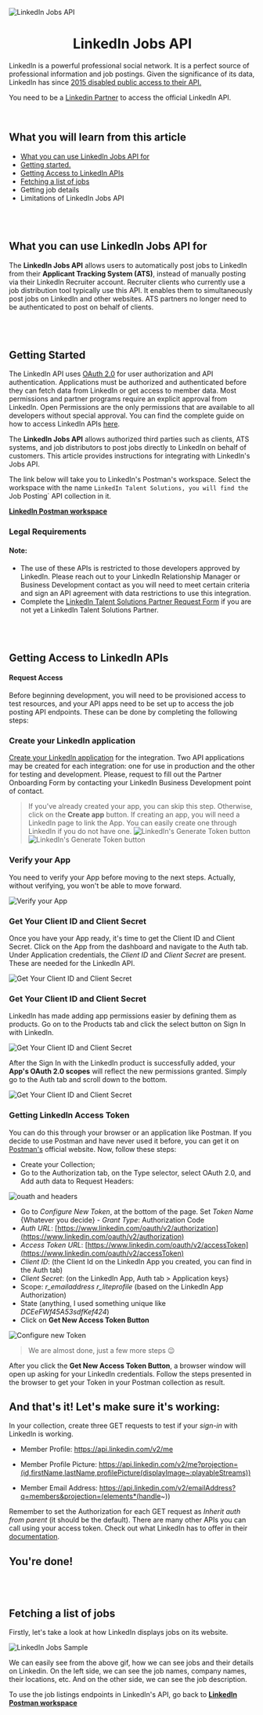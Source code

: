 ![LinkedIn Jobs API](./linkedin-api.png)

# <center>  LinkedIn Jobs API </center>

LinkedIn is a powerful professional social network. It is a perfect source of professional information and job postings.
Given the significance of its data, LinkedIn has since
<a href="https://developer.linkedin.com/blog/posts/2015/todays-changes" target="_blank">
    2015 disabled public access to their API.
</a>

 You need to be a [Linkedin Partner](#legal-requirements) to access the official LinkedIn API.

<br/>

## What you will learn from this article

- [What you can use LinkedIn Jobs API for](#what-you-can-use-linkedin-jobs-api-for)
- [Getting started.](#getting-started)
- [Getting Access to LinkedIn APIs](#getting-access-to-linkedin-apis)
- [Fetching a list of jobs](#fetching-a-list-of-jobs)
- Getting job details
- Limitations of LinkedIn Jobs API

<br/>
<br/>


## What you can use LinkedIn Jobs API for
The **LinkedIn Jobs API** allows users to automatically post jobs to LinkedIn from their **Applicant Tracking System (ATS)**, instead of manually posting via their LinkedIn Recruiter account. Recruiter clients who currently use a job distribution tool typically use this API.
It enables them to simultaneously post jobs on LinkedIn and other websites.
ATS partners no longer need to be authenticated to post on behalf of clients.


<br/>
<br/>

## Getting Started


The LinkedIn API uses [OAuth 2.0](https://oauth.net/2) for user authorization and API authentication. Applications must be authorized and authenticated before they can fetch data from LinkedIn or get access to member data. Most permissions and partner programs require an explicit approval from LinkedIn. Open Permissions are the only permissions that are available to all developers without special approval. You can find the complete guide on how to access LinkedIn APIs [here](https://docs.microsoft.com/en-us/linkedin/shared/authentication/getting-access?view=li-lms-2022-07).

The **LinkedIn Jobs API** allows authorized third parties such as clients, ATS systems, and job distributors to post jobs directly to LinkedIn on behalf of customers. This article provides instructions for integrating with LinkedIn's Jobs API.

The link below will take you to LinkedIn's Postman's workspace. Select the workspace with the name  `LinkedIn Talent Solutions, you will find the `Job Posting` API collection in it.

[**LinkedIn Postman workspace**](https://www.postman.com/linkedin-developer-apis?tab=workspaces)

### Legal Requirements

#### Note:
- The use of these APIs is restricted to those developers approved by LinkedIn. Please reach out to your LinkedIn Relationship Manager or Business Development contact as you will need to meet certain criteria and sign an API agreement with data restrictions to use this integration.
- Complete the [LinkedIn Talent Solutions Partner Request Form](https://business.linkedin.com/talent-solutions/ats-partners/partner-application) if you are not yet a LinkedIn Talent Solutions Partner.

<br/>
<br/>

## Getting Access to LinkedIn APIs

#### Request Access

Before beginning development, you will need to be provisioned access to test resources, and your API apps need to be set up to access the job posting API endpoints. These can be done by completing the following steps:

 ### Create your LinkedIn application

[Create your LinkedIn application](https://www.linkedin.com/developer/apps) for the integration. Two API applications may be created for each integration: one for use in production and the other for testing and development. Please, request to fill out the Partner Onboarding Form by contacting your LinkedIn Business Development point of contact.

> If you've already created your app, you can skip this step. Otherwise, click on the **Create app** button. If creating an app, you will need a LinkedIn page to link the App. You can easily create one through LinkedIn if you do not have one.
![LinkedIn's Generate Token button](./create_app_btn.png)
![LinkedIn's Generate Token button](./create_app_form.png)

 ### Verify your App

You need to verify your App before moving to the next steps. Actually, without verifying, you won't be able to move forward.

![Verify your App](./verify_app.png)


### Get Your Client ID and Client Secret

Once you have your App ready, it's time to get the Client ID and Client Secret. Click on the App from the dashboard and navigate to the Auth tab. Under Application credentials, the *Client ID* and *Client Secret* are present. These are needed for the LinkedIn API.

![Get Your Client ID and Client Secret](./clientid.png)

### Get Your Client ID and Client Secret

LinkedIn has made adding app permissions easier by defining them as products. Go on to the Products tab and click the select button on Sign In with LinkedIn.

![Get Your Client ID and Client Secret](./enable_signin.png)


After the Sign In with the LinkedIn product is successfully added, your **App's OAuth 2.0 scopes** will reflect the new permissions granted. Simply go to the Auth tab and scroll down to the bottom.

![Get Your Client ID and Client Secret](./0auth_creds.png)


### Getting LinkedIn Access Token

You can do this through your browser or an application like Postman. If you decide to use Postman and have never used it before, you can get it on [Postman's](https://postman.com) official website. Now, follow these steps:

- Create your Collection;
- Go to the Authorization tab, on the Type selector, select OAuth 2.0, and Add auth data to Request Headers:

![ouath and headers](./give_auth.png)

- Go to *Configure New Token*, at the bottom of the page. Set *Token Name* {Whatever you decide} - *Grant Type*: Authorization Code
- *Auth URL*: [https://www.linkedin.com/oauth/v2/authorization](https://www.linkedin.com/oauth/v2/authorization)
- *Access Token URL*: [https://www.linkedin.com/oauth/v2/accessToken](https://www.linkedin.com/oauth/v2/accessToken)
- *Client ID*: (the Client Id on the LinkedIn App you created, you can find in the Auth tab)
- *Client Secret*: (on the LinkedIn App, Auth tab > Application keys}
- Scope: *r_emailaddress* *r_liteprofile* (based on the LinkedIn App Authorization)
- State (anything, I used something unique like *DCEeFWf45A53sdfKef424*)
- Click on **Get New Access Token Button**

![Configure new Token](./config_auth_token.png)


> We are almost done, just a few more steps 😉

After you click the **Get New Access Token Button**, a browser window will open up asking for your LinkedIn credentials. Follow the steps presented in the browser to get your Token in your Postman collection as result.


## And that's it! Let's make sure it's working:

In your collection, create three GET requests to test if your *sign-in* with LinkedIn is working.

- Member Profile: https://api.linkedin.com/v2/me

- Member Profile Picture: https://api.linkedin.com/v2/me?projection=(id,firstName,lastName,profilePicture(displayImage~:playableStreams))

- Member Email Address: https://api.linkedin.com/v2/emailAddress?q=members&projection=(elements*(handle~))

Remember to set the Authorization for each GET request as *Inherit auth from parent* (it should be the default). There are many other APIs you can call using your access token. Check out what LinkedIn has to offer in their [documentation](https://docs.microsoft.com/en-us/linkedin/shared/integrations/people/profile-api).

## You're done!

<br/>
<br/>

## Fetching a list of jobs

Firstly, let's take a look at how LinkedIn displays jobs on its website.

![LinkedIn Jobs Sample](./jobs_screenshot.png)

We can easily see from the above gif, how we can see jobs and their details on Linkedin. On the left side, we can see the job names, company names, their locations, etc. And on the other side, we can see the job description.


To use the job listings endpoints in LinkedIn's API, go back to [**LinkedIn Postman workspace**](https://www.postman.com/linkedin-developer-apis?tab=workspaces)


